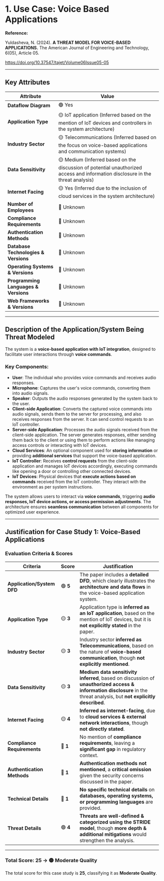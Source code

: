 # 1. Use Case: Voice Based Applications

**Reference:**

Yuldasheva, N. (2024). **A THREAT MODEL FOR VOICE-BASED APPLICATIONS.** The American Journal of Engineering and Technology, 6(05), Article 05.

https://doi.org/10.37547/tajet/Volume06Issue05-05

---

## **Key Attributes**

| **Attribute** | **Value** |
| --- | --- |
| **Dataflow Diagram** | 🟢 Yes |
| **Application Type** | 🟡 IoT application (Inferred based on the mention of IoT devices and controllers in the system architecture) |
| **Industry Sector** | 🟡 Telecommunications (Inferred based on the focus on voice-based applications and communication systems) |
| **Data Sensitivity** | 🟡 Medium (Inferred based on the discussion of potential unauthorized access and information disclosure in the threat analysis) |
| **Internet Facing** | 🟡 Yes (Inferred due to the inclusion of cloud services in the system architecture) |
| **Number of Employees** | 🔴 Unknown |
| **Compliance Requirements** | 🔴 Unknown |
| **Authentication Methods** | 🔴 Unknown |
| **Database Technologies & Versions** | 🔴 Unknown |
| **Operating Systems & Versions** | 🔴 Unknown |
| **Programming Languages & Versions** | 🔴 Unknown |
| **Web Frameworks & Versions** | 🔴 Unknown |

---

## **Description of the Application/System Being Threat Modeled**

The system is a **voice-based application with IoT integration**, designed to facilitate user interactions through **voice commands**.

### **Key Components:**

- **User**: The individual who provides voice commands and receives audio responses.
- **Microphone**: Captures the user's voice commands, converting them into audio signals.
- **Speaker**: Outputs the audio responses generated by the system back to the user.
- **Client-side Application**: Converts the captured voice commands into audio signals, sends them to the server for processing, and also receives responses from the server. It can send control requests to an IoT controller.
- **Server-side Application**: Processes the audio signals received from the client-side application. The server generates responses, either sending them back to the client or using them to perform actions like managing access controls or interacting with IoT devices.
- **Cloud Services**: An optional component used for **storing information** or providing **additional services** that support the voice-based application.
- **IoT Controller**: Receives **control requests** from the client-side application and manages IoT devices accordingly, executing commands like opening a door or controlling other connected devices.
- **IoT Devices**: Physical devices that **execute actions based on commands** received from the IoT controller. They interact with the environment as per system instructions.

The system allows users to interact via **voice commands**, triggering **audio responses, IoT device actions, or access permission adjustments**. The architecture ensures **seamless communication** between all components for optimized user experience.

---

## **Justification for Case Study 1: Voice-Based Applications**

### **Evaluation Criteria & Scores**

| **Criteria** | **Score** | **Justification** |
| --- | --- | --- |
| **Application/System DFD** | 🟢 **5** | The paper includes a **detailed DFD**, which clearly illustrates the **architecture and data flows** in the voice-based application system. |
| **Application Type** | 🟡 **3** | Application type is **inferred as an IoT application**, based on the mention of IoT devices, but it is **not explicitly stated** in the paper. |
| **Industry Sector** | 🟡 **3** | Industry sector **inferred as Telecommunications**, based on the nature of **voice-based communication**, though **not explicitly mentioned**. |
| **Data Sensitivity** | 🟡 **3** | **Medium data sensitivity inferred**, based on discussion of **unauthorized access & information disclosure** in the threat analysis, but **not explicitly described**. |
| **Internet Facing** | 🟡 **4** | **Inferred as internet-facing**, due to **cloud services & external network interactions**, though **not directly stated**. |
| **Compliance Requirements** | 🔴 **1** | No mention of **compliance requirements**, leaving a **significant gap** in regulatory context. |
| **Authentication Methods** | 🔴 **1** | **Authentication methods not mentioned**, a **critical omission** given the security concerns discussed in the paper. |
| **Technical Details** | 🔴 **1** | **No specific technical details** on **databases, operating systems, or programming languages** are provided. |
| **Threat Details** | 🟢 **4** | **Threats are well-defined & categorized using the STRIDE model**, though **more depth & additional mitigations** would strengthen the analysis. |

---

### **Total Score: 25 → 🟡 Moderate Quality**

The total score for this case study is **25**, classifying it as **Moderate Quality**.